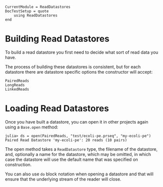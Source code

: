 ```@meta
CurrentModule = ReadDatastores
DocTestSetup = quote
    using ReadDatastores
end
```

# Building Read Datastores

To build a read datastore you first need to decide what sort of read data you have.

The process of building these datastores is consistent, but for each datastore
there are datastore specific options the constructor will accept:

```@docs
PairedReads
LongReads
LinkedReads
```

# Loading Read Datastores

Once you have built a datastore, you can open it in other projects again using
a `Base.open` method:

```jldoctest
julia> ds = open(PairedReads, "test/ecoli-pe.prseq", "my-ecoli-pe")
Paired Read Datastore 'my-ecoli-pe': 20 reads (10 pairs)
```

The open method takes a `ReadDatastore` type, the filename of the datastore,
and, optionally a name for the datastore, which may be omitted, in which case
the datastore will use the default name that was specified on construction.

You can also use `do` block notation when opening a datastore and that will
ensure that the underlying stream of the reader will close.
